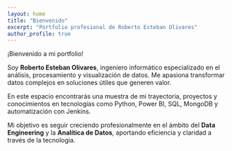 ```yaml
---
layout: home
title: "Bienvenido"
excerpt: "Portfolio profesional de Roberto Esteban Olivares"
author_profile: true
---
```


¡Bienvenido a mi portfolio!

Soy **Roberto Esteban Olivares**, ingeniero informático especializado en el análisis, procesamiento y visualización de datos. Me apasiona transformar datos complejos en soluciones útiles que generen valor.

En este espacio encontrarás una muestra de mi trayectoria, proyectos y conocimientos en tecnologías como Python, Power BI, SQL, MongoDB y automatización con Jenkins.

Mi objetivo es seguir creciendo profesionalmente en el ámbito del **Data Engineering** y la **Analítica de Datos**, aportando eficiencia y claridad a través de la tecnología.

